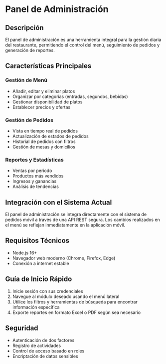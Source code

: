 # Panel de Administración

## Descripción
El panel de administración es una herramienta integral para la gestión diaria del restaurante, permitiendo el control del menú, seguimiento de pedidos y generación de reportes.

## Características Principales

### Gestión de Menú
- Añadir, editar y eliminar platos
- Organizar por categorías (entradas, segundos, bebidas)
- Gestionar disponibilidad de platos
- Establecer precios y ofertas

### Gestión de Pedidos
- Vista en tiempo real de pedidos
- Actualización de estados de pedidos
- Historial de pedidos con filtros
- Gestión de mesas y domicilios

### Reportes y Estadísticas
- Ventas por período
- Productos más vendidos
- Ingresos y ganancias
- Análisis de tendencias

## Integración con el Sistema Actual

El panel de administración se integra directamente con el sistema de pedidos móvil a través de una API REST segura. Los cambios realizados en el menú se reflejan inmediatamente en la aplicación móvil.

## Requisitos Técnicos

- Node.js 16+
- Navegador web moderno (Chrome, Firefox, Edge)
- Conexión a internet estable

## Guía de Inicio Rápido

1. Inicie sesión con sus credenciales
2. Navegue al módulo deseado usando el menú lateral
3. Utilice los filtros y herramientas de búsqueda para encontrar información específica
4. Exporte reportes en formato Excel o PDF según sea necesario

## Seguridad

- Autenticación de dos factores
- Registro de actividades
- Control de acceso basado en roles
- Encriptación de datos sensibles
